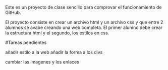 Este es un proyecto de clase sencillo para comprovar el funcionamiento de GitHub.


El proyecto consiste en crear un archivo html y un archivo css y que entre 2 alumnos se avabe creando una web completa. El primer alumno debe crear la estructura html y el segundo, los estilos en css. 


#Tareas pendientes



añadir estilo a la web
añadir la forma a los divs


cambiar las imagenes y los enlaces




